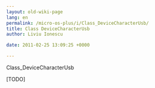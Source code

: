 ```yaml
---
layout: old-wiki-page
lang: en
permalink: /micro-os-plus/i/Class_DeviceCharacterUsb/
title: Class DeviceCharacterUsb
author: Liviu Ionescu

date: 2011-02-25 13:09:25 +0000

---
```


Class_DeviceCharacterUsb

[TODO]
